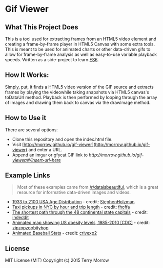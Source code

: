 Gif Viewer
===================

What This Project Does
-------------
This is a tool used for extracting frames from an HTML5 video element and creating a frame-by-frame player in HTML5 Canvas with some extra tools. This is meant to be used for animated charts or other data-driven gifs to allow for frame-by-frame analysis as well as easy-to-use variable playback speeds. Written as a side-project to learn [ES6](http://www.ecma-international.org/ecma-262/6.0/index.html).

How It Works:
--------------
Simply, put, it finds a HTML5 video version of the GIF source and extracts frames by playing the videowhile taking snapshots via HTML5 canvas's toDataUrl method. Playback is then performed by looping through the array of images and drawing them back to canvas via the drawImage method. 

How to Use it
---------
There are several options:
- Clone this repository and open the index.html file.
- Visit [http://morrow.github.io/gif-viewer](http://morrow.github.io/gif-viewer) and enter a URL.
- Append an imgur or gfycat GIF link to *http://morrow.github.io/gif-viewer/#/insert-url-here*

Example Links
---------------
> Most of these examples came from [/r/dataisbeautiful](https://reddit.com/r/dataisbeautiful), which is a great resource for informative data-driven images and videos.
- [1933 to 2100 USA Age Distribution](http://morrow.github.io/gif-viewer/#/http://i.imgur.com/XQWQ57j.gif) - credit: [StephenHolzman](https://www.reddit.com/user/StephenHolzman)
- [Taxi pickups in NYC by hour and trip length](http://morrow.github.io/gif-viewer/#/http://i.imgur.com/1ODzIhd.gif) - credit: [fhoffa](https://www.reddit.com/user/fhoffa)
- [The shortest path through the 48 continental state capitals](http://morrow.github.io/gif-viewer/#/http://i.imgur.com/pQBJO7d.gif) - credit: [indeddit](https://www.reddit.com/user/indeddit)
- [Animated map showing US obesity levels, 1985-2010 [CDC]](http://morrow.github.io/gif-viewer/#/http://i.imgur.com/U7Zv0Pw.gifv) - credit: [zipzopzoobitybop](https://www.reddit.com/user/zipzopzoobitybop)
- [Animated Baseball Stats](http://morrow.github.io/gif-viewer/#/http://gfycat.com/OpenFarflungDarklingbeetle) - credit: [crivexp2](https://www.reddit.com/user/crivexp2)

License
---------
MIT License (MIT)
Copyright (c) 2015 Terry Morrow

